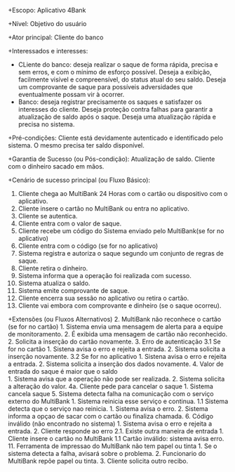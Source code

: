 +Escopo: Aplicativo 4Bank

+Nível: Objetivo do usuário

+Ator principal: Cliente do banco 

+Interessados e interesses: 
 - CLiente do banco: deseja realizar o saque de forma rápida, precisa e sem erros, e com o mínimo de esforço possível. Deseja a exibição, facilmente visível e compreensível, do status atual do seu saldo. Deseja um comprovante de saque para possíveis adversidades que eventualmente possam vir à ocorrer. 
 - Banco: deseja registrar precisamente os saques e satisfazer os interesses do cliente. Deseja proteção contra falhas para garantir a atualização de saldo após o saque. Deseja uma atualização rápida e precisa no sistema.

+Pré-condições: Cliente está devidamente autenticado e identificado pelo sistema. O mesmo precisa ter saldo disponível.

+Garantia de Sucesso (ou Pós-condição): Atualização de saldo. Cliente com o dinheiro sacado em mãos. 

+Cenário de sucesso principal (ou Fluxo Básico): 
  1. Cliente chega ao MultiBank 24 Horas com o cartão ou dispositivo com o aplicativo.
  2. Cliente insere o cartão no MultiBank ou entra no aplicativo.
  3. Cliente se autentica. 
  4. Cliente entra com o valor de saque.
  5. Cliente recebe um código do Sistema enviado pelo MultiBank(se for no aplicativo)
  6. Cliente entra com o código (se for no aplicativo)
  7. Sistema registra e autoriza o saque segundo um conjunto de regras de saque.
  8. Cliente retira o dinheiro.
  9. Sistema informa que a operação foi realizada com sucesso.
  10. Sistema atualiza o saldo.
  11. Sistema emite comprovante de saque.
  12. Cliente encerra sua sessão no aplicativo ou retira o cartão.
  13. Cliente vai embora com comprovante e dinheiro (se o saque ocorreu). 

+Extensões (ou Fluxos Alternativos)
  2. MultiBank não reconhece o cartão (se for no cartão)
      1. Sistema envia uma mensagem de alerta para a equipe de monitoramento.
      2. É exibida uma mensagem de cartão não reconhecido.
	  2. Solicita a inserção do cartão novamente.
  3. Erro de autenticação
      3.1 Se for no cartão
        1. Sistena avisa o erro e rejeita a entrada.
	    2. Sistema solicita a inserção novamente.
	  3.2 Se for no aplicativo
	    1. Sistena avisa o erro e rejeita a entrada.
	    2. Sistema solicita a inserção dos dados novamente.
  4. Valor de entrada do saque é maior que o saldo	
     1. Sistema avisa que a operação não pode ser realizada.
     2. Sistema solicita a alteração do valor.
  4a. Cliente pede para cancelar o saque
     1. Sistema cancela saque
  5. Sistema detecta falha na comunicação com o serviço externo do MultiBank
     1. Sistema reinicia esse serviço e continua.
	   1.1 Sistema detecta que o serviço nao reinicia.
	      1. Sistema avisa o erro.
		   2. Sistema informa a opçao de sacar com o cartão ou finaliza chamada. 
  6. Código inválido (não encontrado no sistema)
     1. Sistema avisa o erro e rejeita a entrada.
     2. Cliente responde ao erro
        2.1. Existe outra maneira de entrada
          1. Cliente insere o cartão no MultiBank
            1.1 Cartão inválido: sistema avisa erro.		
  11. Ferramenta de impressao do MultiBank não tem papel ou tinta
     1. Se o sistema detecta a falha, avisará sobre o problema.
	 2. Funcionario do MultiBank repõe papel ou tinta.
	 3. Cliente solicita outro recibo.
